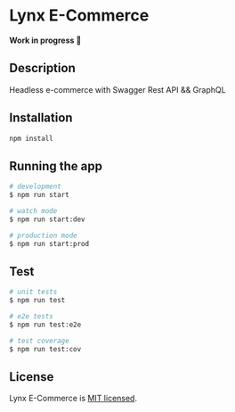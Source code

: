 # Lynx E-Commerce

**Work in progress 🦺**

## Description

Headless e-commerce with Swagger Rest API && GraphQL

## Installation

```bash
npm install
```

## Running the app

```bash
# development
$ npm run start

# watch mode
$ npm run start:dev

# production mode
$ npm run start:prod
```

## Test

```bash
# unit tests
$ npm run test

# e2e tests
$ npm run test:e2e

# test coverage
$ npm run test:cov
```

## License

Lynx E-Commerce is [MIT licensed](LICENSE).

